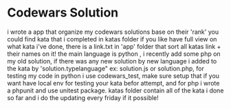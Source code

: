 # Codewars Solution
i wrote a app that organize my codewars solutions base on their 'rank'
you could find kata that i completed in katas folder
if you like have full view on what kata i've done, there is a link.txt in 'app' folder that sort all katas link + their names on it!
the main language is python ,  i recently add some php on my old solution, if there was any new solution by new language i added to the
kata by 'solution.typelanguage" ex: solution.js or solution.php,
for testing my code in python i use codewars_test, make sure setup that if you want have local env for testing your kata befor attempt,
and for php i wrote a phpunit and use unitest package.
katas folder contain all of the kata i done so far and i do the updating every friday if it possible!